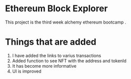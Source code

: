 # Ethereum Block Explorer

This project is the third week alchemy ethereum bootcamp .

# Things that are added
1) I have added the links to varius transactions
2) Added function to see NFT with the address and tokenId
3) It has become more informative
4) UI is improved
